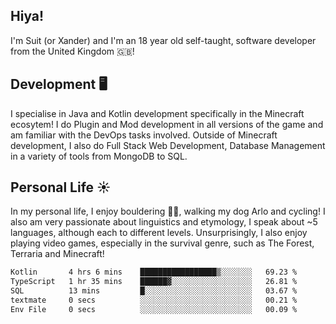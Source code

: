 ## Hiya! 
I'm Suit (or Xander) and I'm an 18 year old self-taught, software developer from the United Kingdom 🇬🇧!

Development 🖥️
---
I specialise in Java and Kotlin development specifically in the Minecraft ecosytem! 
I do Plugin and Mod development in all versions of the game and am familiar with the DevOps tasks involved.
Outside of Minecraft development, I also do Full Stack Web Development, Database Management in a variety of tools from MongoDB to SQL.

Personal Life ☀️
---
In my personal life, I enjoy bouldering 🧗‍♂️, walking my dog Arlo and cycling! I also am very passionate about linguistics and etymology, I speak about ~5 languages, although each to different levels. 
Unsurprisingly, I also enjoy playing video games, especially in the survival genre, such as The Forest, Terraria and Minecraft!
<!--START_SECTION:waka-->

```txt
Kotlin       4 hrs 6 mins    █████████████████▒░░░░░░░   69.23 %
TypeScript   1 hr 35 mins    ██████▓░░░░░░░░░░░░░░░░░░   26.81 %
SQL          13 mins         █░░░░░░░░░░░░░░░░░░░░░░░░   03.67 %
textmate     0 secs          ░░░░░░░░░░░░░░░░░░░░░░░░░   00.21 %
Env File     0 secs          ░░░░░░░░░░░░░░░░░░░░░░░░░   00.09 %
```

<!--END_SECTION:waka-->
